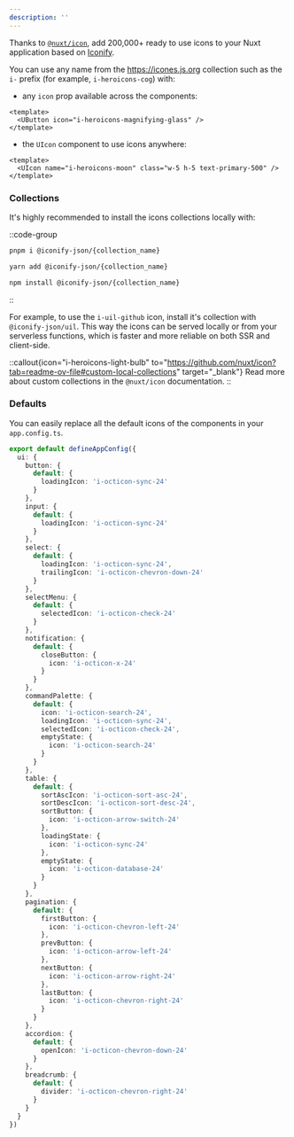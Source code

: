 ```yaml
---
description: ''
---
```


Thanks to [`@nuxt/icon`](https://github.com/nuxt/icon), add 200,000+ ready to use icons to your Nuxt application based on [Iconify](https://iconify.design).

You can use any name from the https://icones.js.org collection such as the `i-` prefix (for example, `i-heroicons-cog`) with:

- any `icon` prop available across the components:

```vue
<template>
  <UButton icon="i-heroicons-magnifying-glass" />
</template>
```

- the `UIcon` component to use icons anywhere:

```vue
<template>
  <UIcon name="i-heroicons-moon" class="w-5 h-5 text-primary-500" />
</template>
```

### Collections

It's highly recommended to install the icons collections locally with:

::code-group

```bash [pnpm]
pnpm i @iconify-json/{collection_name}
```

```bash [yarn]
yarn add @iconify-json/{collection_name}
```

```bash [npm]
npm install @iconify-json/{collection_name}
```

::

For example, to use the `i-uil-github` icon, install it's collection with `@iconify-json/uil`. This way the icons can be served locally or from your serverless functions, which is faster and more reliable on both SSR and client-side.

::callout{icon="i-heroicons-light-bulb" to="https://github.com/nuxt/icon?tab=readme-ov-file#custom-local-collections" target="_blank"}
Read more about custom collections in the `@nuxt/icon` documentation.
::

### Defaults

You can easily replace all the default icons of the components in your `app.config.ts`.

```ts [app.config.ts]
export default defineAppConfig({
  ui: {
    button: {
      default: {
        loadingIcon: 'i-octicon-sync-24'
      }
    },
    input: {
      default: {
        loadingIcon: 'i-octicon-sync-24'
      }
    },
    select: {
      default: {
        loadingIcon: 'i-octicon-sync-24',
        trailingIcon: 'i-octicon-chevron-down-24'
      }
    },
    selectMenu: {
      default: {
        selectedIcon: 'i-octicon-check-24'
      }
    },
    notification: {
      default: {
        closeButton: {
          icon: 'i-octicon-x-24'
        }
      }
    },
    commandPalette: {
      default: {
        icon: 'i-octicon-search-24',
        loadingIcon: 'i-octicon-sync-24',
        selectedIcon: 'i-octicon-check-24',
        emptyState: {
          icon: 'i-octicon-search-24'
        }
      }
    },
    table: {
      default: {
        sortAscIcon: 'i-octicon-sort-asc-24',
        sortDescIcon: 'i-octicon-sort-desc-24',
        sortButton: {
          icon: 'i-octicon-arrow-switch-24'
        },
        loadingState: {
          icon: 'i-octicon-sync-24'
        },
        emptyState: {
          icon: 'i-octicon-database-24'
        }
      }
    },
    pagination: {
      default: {
        firstButton: {
          icon: 'i-octicon-chevron-left-24'
        },
        prevButton: {
          icon: 'i-octicon-arrow-left-24'
        },
        nextButton: {
          icon: 'i-octicon-arrow-right-24'
        },
        lastButton: {
          icon: 'i-octicon-chevron-right-24'
        }
      }
    },
    accordion: {
      default: {
        openIcon: 'i-octicon-chevron-down-24'
      }
    },
    breadcrumb: {
      default: {
        divider: 'i-octicon-chevron-right-24'
      }
    }
  }
})
```
